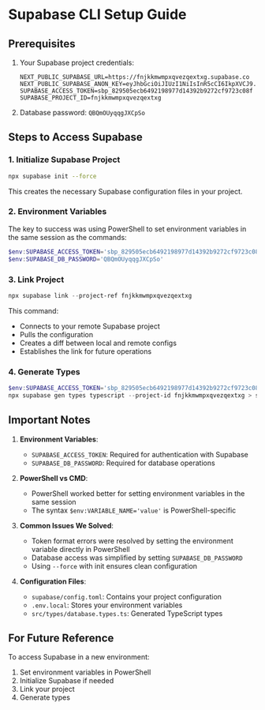 # Supabase CLI Setup Guide

## Prerequisites
1. Your Supabase project credentials:
   ```env
   NEXT_PUBLIC_SUPABASE_URL=https://fnjkkmwmpxqvezqextxg.supabase.co
   NEXT_PUBLIC_SUPABASE_ANON_KEY=eyJhbGciOiJIUzI1NiIsInR5cCI6IkpXVCJ9...
   SUPABASE_ACCESS_TOKEN=sbp_829505ecb6492198977d14392b9272cf9723c08f
   SUPABASE_PROJECT_ID=fnjkkmwmpxqvezqextxg
   ```
2. Database password: `QBQmOUyqqgJXCpSo`

## Steps to Access Supabase

### 1. Initialize Supabase Project
```bash
npx supabase init --force
```
This creates the necessary Supabase configuration files in your project.

### 2. Environment Variables
The key to success was using PowerShell to set environment variables in the same session as the commands:
```powershell
$env:SUPABASE_ACCESS_TOKEN='sbp_829505ecb6492198977d14392b9272cf9723c08f'
$env:SUPABASE_DB_PASSWORD='QBQmOUyqqgJXCpSo'
```

### 3. Link Project
```powershell
npx supabase link --project-ref fnjkkmwmpxqvezqextxg
```
This command:
- Connects to your remote Supabase project
- Pulls the configuration
- Creates a diff between local and remote configs
- Establishes the link for future operations

### 4. Generate Types
```powershell
$env:SUPABASE_ACCESS_TOKEN='sbp_829505ecb6492198977d14392b9272cf9723c08f'
npx supabase gen types typescript --project-id fnjkkmwmpxqvezqextxg > src/types/database.types.ts
```

## Important Notes
1. **Environment Variables**: 
   - `SUPABASE_ACCESS_TOKEN`: Required for authentication with Supabase
   - `SUPABASE_DB_PASSWORD`: Required for database operations

2. **PowerShell vs CMD**:
   - PowerShell worked better for setting environment variables in the same session
   - The syntax `$env:VARIABLE_NAME='value'` is PowerShell-specific

3. **Common Issues We Solved**:
   - Token format errors were resolved by setting the environment variable directly in PowerShell
   - Database access was simplified by setting `SUPABASE_DB_PASSWORD`
   - Using `--force` with init ensures clean configuration

4. **Configuration Files**:
   - `supabase/config.toml`: Contains your project configuration
   - `.env.local`: Stores your environment variables
   - `src/types/database.types.ts`: Generated TypeScript types

## For Future Reference
To access Supabase in a new environment:
1. Set environment variables in PowerShell
2. Initialize Supabase if needed
3. Link your project
4. Generate types
